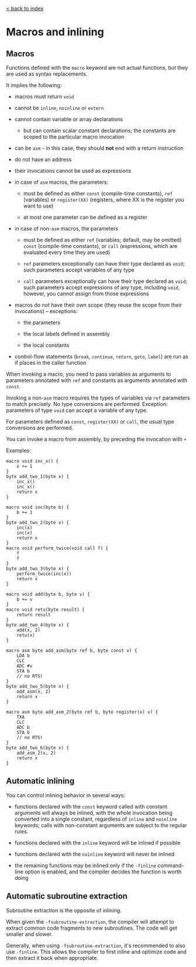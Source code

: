 [< back to index](../doc_index.md)

# Macros and inlining

## Macros

Functions defined with the `macro` keyword are not actual functions, but they are used as syntax replacements.

It implies the following:

* macros must return `void`

* cannot be `inline`, `noinline` or `extern`

* cannot contain variable or array declarations

  * but can contain scalar constant declarations; the constants are scoped to the particular macro invocation

* can be `asm` - in this case, they should **not** end with a return instruction

* do not have an address

* their invocations cannot be used as expressions

* in case of `asm` macros, the parameters:

    * must be defined as either `const` (compile-time constants), `ref` (variables) or `register(XX)` (registers, where XX is the register you want to use)
    
    * at most one parameter can be defined as a register

* in case of non-`asm` macros, the parameters

    * must be defined as either `ref` (variables; default, may be omitted) `const` (compile-time constants), or `call` (expressions, which are evaluated every time they are used)
    
    * `ref` parameters exceptionally can have their type declared as `void`; such parameters accept variables of any type
    
    * `call` parameters exceptionally can have their type declared as `void`;
    such parameters accept expressions of any type, including `void`, however, you cannot assign from those expressions

* macros do not have their own scope (they reuse the scope from their invocations) – exceptions: 
 
  * the parameters

  * the local labels defined in assembly

  * the local constants

* control-flow statements (`break`, `continue`, `return`, `goto`, `label`) are run as if places in the caller function

When invoking a macro, you need to pass variables as arguments to parameters annotated with `ref` and constants as arguments annotated with `const`.

Invoking a non-`asm` macro requires the types of variables via `ref` parameters to match precisely.
No type conversions are performed.
Exception: parameters of type `void` can accept a variable of any type.

For parameters defined as `const`, `register(XX)` or `call`, the usual type conversions are performed.

You can invoke a macro from assembly, by preceding the invocation with `+`

Examples:

    macro void inc_x() {
        x += 1
    }
    byte add_two_1(byte x) {
        inc_x()
        inc_x()
        return x
    }
    
    macro void inc(byte b) {
        b += 1
    }
    byte add_two_2(byte x) {
        inc(x)
        inc(x)
        return x
    }
    macro void perform_twice(void call f) {
        f
        f
    }
    byte add_two_3(byte x) {
        perform_twice(inc(x))
        return x
    }
    
    macro void add(byte b, byte v) {
        b += v
    }
    macro void retu(byte result) {
        return result
    }
    byte add_two_4(byte x) {
        add(x, 2)
        retu(x)
    }
    
    macro asm byte add_asm(byte ref b, byte const v) {
        LDA b
        CLC
        ADC #v
        STA b
        // no RTS!
    }
    byte add_two_5(byte x) {
        add_asm(x, 2)
        return x
    }
    
    macro asm byte add_asm_2(byte ref b, byte register(x) v) {
        TXA
        CLC
        ADC b
        STA b
        // no RTS!
    }
    byte add_two_6(byte x) {
        add_asm_2(x, 2)
        return x
    }
    

## Automatic inlining

You can control inlining behavior in several ways:

* functions declared with the `const` keyword called with constant arguments will always be inlined,
with the whole invocation being converted into a single constant, regardless of `inline` and `noinline` keywords;
calls with non-constant arguments are subject to the regular rules.

* functions declared with the `inline` keyword will be inlined if possible

* functions declared with the `noinline` keyword will never be inlined

* the remaining functions may be inlined only if the `-finline` command-line option is enabled,
and the compiler decides the function is worth doing

## Automatic subroutine extraction

Subroutine extraction is the opposite of inlining.

When given the `-fsubroutine-extraction`, the compiler will attempt to extract common code fragments to new subroutines.
The code will get smaller and slower.

Generally, when using `-fsubroutine-extraction`, it's recommended to also use `-finline`.
This allows the compiler to first inline and optimize code and then extract it back when appropriate.

